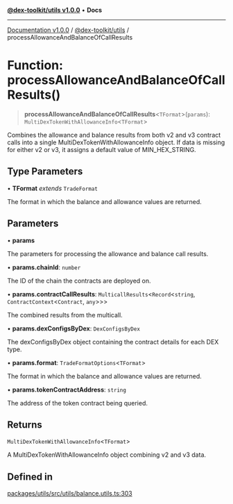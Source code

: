 [**@dex-toolkit/utils v1.0.0**](../README.md) • **Docs**

***

[Documentation v1.0.0](../../../packages.md) / [@dex-toolkit/utils](../README.md) / processAllowanceAndBalanceOfCallResults

# Function: processAllowanceAndBalanceOfCallResults()

> **processAllowanceAndBalanceOfCallResults**\<`TFormat`\>(`params`): `MultiDexTokenWithAllowanceInfo`\<`TFormat`\>

Combines the allowance and balance results from both v2 and v3 contract calls into a single MultiDexTokenWithAllowanceInfo object. If data is missing for either v2 or v3, it assigns a default value of MIN_HEX_STRING.

## Type Parameters

• **TFormat** *extends* `TradeFormat`

The format in which the balance and allowance values are returned.

## Parameters

• **params**

The parameters for processing the allowance and balance call results.

• **params.chainId**: `number`

The ID of the chain the contracts are deployed on.

• **params.contractCallResults**: `MulticallResults`\<`Record`\<`string`, `ContractContext`\<`Contract`, `any`\>\>\>

The combined results from the multicall.

• **params.dexConfigsByDex**: `DexConfigsByDex`

The dexConfigsByDex object containing the contract details for each DEX type.

• **params.format**: `TradeFormatOptions`\<`TFormat`\>

The format in which the balance and allowance values are returned.

• **params.tokenContractAddress**: `string`

The address of the token contract being queried.

## Returns

`MultiDexTokenWithAllowanceInfo`\<`TFormat`\>

A MultiDexTokenWithAllowanceInfo object combining v2 and v3 data.

## Defined in

[packages/utils/src/utils/balance.utils.ts:303](https://github.com/niZmosis/dex-toolkit/blob/3d8b41b44787b30fbea5de3ab4737662ffb61bc8/packages/utils/src/utils/balance.utils.ts#L303)
